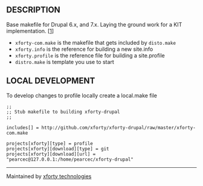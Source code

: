 ## DESCRIPTION

Base makefile for Drupal 6.x, and 7.x.  Laying the ground work for a KIT
implementation.  [[1](http://drupalcode.org/project/buildkit.git/blob/refs/heads/6.x-2.x:/README.txt)]

* `xforty-com.make` is the makefile that gets included by `disto.make`
* `xforty.info` is the reference for building a new site.info
* `xforty.profile` is the reference file for building a site.profile
* `distro.make` is template you use to start


## LOCAL DEVELOPMENT

To develop changes to profile locally create a local.make file

    ;;
    ;; Stub makefile to building xforty-drupal
    ;;
    
    includes[] = http://github.com/xforty/xforty-drupal/raw/master/xforty-com.make
    
    projects[xforty][type] = profile
    projects[xforty][download][type] = git
    projects[xforty][download][url] = "pearcec@127.0.0.1:/home/pearcec/xforty-drupal"

--------------------------------------------------------------------- 
Maintained by [xforty technologies](http://www.xforty.com)
